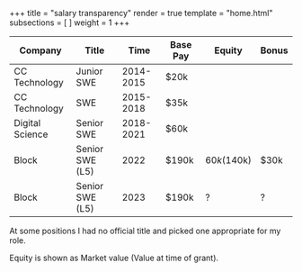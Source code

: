 +++
title = "salary transparency"
render = true
template = "home.html"
subsections = [ ]
weight = 1
+++

 **Company**     | **Title**       | **Time**  | **Base Pay** | **Equity** | **Bonus**
-----------------|-----------------|-----------|----------|-----------|--------
 CC Technology   | Junior SWE      | 2014-2015 | $20k   |             |        
 CC Technology   | SWE             | 2015-2018 | $35k   |             |        
 Digital Science | Senior SWE      | 2018-2021 | $60k   |             |        
 Block           | Senior SWE (L5) | 2022      | $190k  | $60k ($140k)| $30k
 Block           | Senior SWE (L5) | 2023      | $190k  | ?           | ?      

At some positions I had no official title and picked one appropriate for my role.

Equity is shown as Market value (Value at time of grant).

